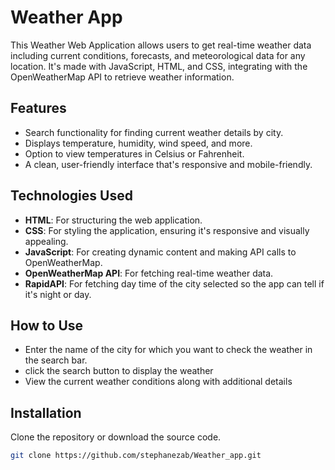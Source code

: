 # Weather App

This Weather Web Application allows users to get real-time weather data including current conditions, forecasts, and meteorological data for any location. It's made with JavaScript, HTML, and CSS, integrating with the OpenWeatherMap API to retrieve weather information.

## Features

- Search functionality for finding current weather details by city.
- Displays temperature, humidity, wind speed, and more.
- Option to view temperatures in Celsius or Fahrenheit.
- A clean, user-friendly interface that's responsive and mobile-friendly.

## Technologies Used

- **HTML**: For structuring the web application.
- **CSS**: For styling the application, ensuring it's responsive and visually appealing.
- **JavaScript**: For creating dynamic content and making API calls to OpenWeatherMap.
- **OpenWeatherMap API**: For fetching real-time weather data.
- **RapidAPI**: For fetching day time of the city selected so the app can tell if it's night or day.

## How to Use

- Enter the name of the city for which you want to check the weather in the search bar.
- click the search button to display the weather
- View the current weather conditions along with additional details

## Installation

Clone the repository or download the source code.
   ```bash
   git clone https://github.com/stephanezab/Weather_app.git

